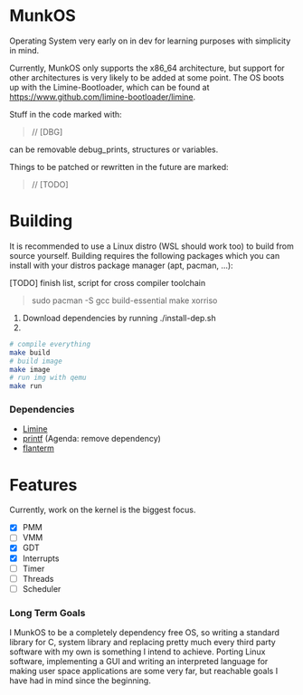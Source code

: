 # MunkOS

Operating System very early on in dev for learning purposes with simplicity in mind.

Currently, MunkOS only supports the x86_64 architecture, but support for other architectures is very likely to be added at some point. The OS boots up with the Limine-Bootloader, which can be found at https://www.github.com/limine-bootloader/limine.

Stuff in the code marked with:

> // [DBG]

can be removable debug_prints, structures or variables.

Things to be patched or rewritten in the future are marked:

> // [TODO]



# Building

It is recommended to use a Linux distro (WSL should work too) to build from source yourself. Building requires the following packages which you can install with your distros package manager (apt, pacman, ...):

[TODO] finish list, script for cross compiler toolchain
> sudo pacman -S gcc build-essential make xorriso

1) Download dependencies by running ./install-dep.sh
2) 
```sh
# compile everything
make build
# build image
make image
# run img with qemu
make run
```

### Dependencies

- [Limine](https://www.github.com/limine-bootloader/limine)
- [printf](https://github.com/mpaland/printf) (Agenda: remove dependency)
- [flanterm](https://github.com/mintsuki/flanterm)

# Features

Currently, work on the kernel is the biggest focus.

- [x] PMM
- [ ] VMM
- [x] GDT
- [x] Interrupts
- [ ] Timer
- [ ] Threads
- [ ] Scheduler

### Long Term Goals

I MunkOS to be a completely dependency free OS, so writing a standard library for C, system library and replacing pretty much every third party software with my own is something I intend to achieve. Porting Linux software, implementing a GUI and writing an interpreted language for making user space applications are some very far, but reachable goals I have had in mind since the beginning.



<!--
If you want to know what this down below is, you found the Limine barebones readme

## How to use this?

### Dependencies

Any `make` command depends on GNU make (`gmake`) and is expected to be run using it. This usually means using `make` on most GNU/Linux distros, or `gmake` on other non-GNU systems.

All `make all*` targets depend on a GNU-compatible C toolchain capable of generating x86-64 ELF objects. Usually `gcc/binutils` or `clang/llvm/lld` provided by any x86-64 UNIX like (including Linux) distribution will suffice.

Additionally, building an ISO with `make all` requires `xorriso`, and building a HDD/USB image with `make all-hdd` requires `sgdisk` (usually from `gdisk` or `gptfdisk` packages) and `mtools`.

### Makefile targets

Running `make all` will compile the kernel (from the `kernel/` directory) and then generate a bootable ISO image.

Running `make all-hdd` will compile the kernel and then generate a raw image suitable to be flashed onto a USB stick or hard drive/SSD.

Running `make run` will build the kernel and a bootable ISO (equivalent to make all) and then run it using `qemu` (if installed).

Running `make run-hdd` will build the kernel and a raw HDD image (equivalent to make all-hdd) and then run it using `qemu` (if installed).

The `run-uefi` and `run-hdd-uefi` targets are equivalent to their non `-uefi` counterparts except that they boot `qemu` using a UEFI-compatible firmware.
-->
